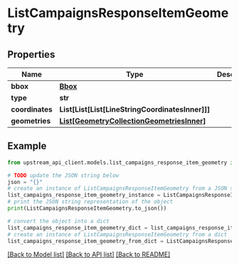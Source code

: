 # ListCampaignsResponseItemGeometry


## Properties

Name | Type | Description | Notes
------------ | ------------- | ------------- | -------------
**bbox** | [**Bbox**](Bbox.md) |  | [optional] 
**type** | **str** |  | 
**coordinates** | **List[List[List[LineStringCoordinatesInner]]]** |  | 
**geometries** | [**List[GeometryCollectionGeometriesInner]**](GeometryCollectionGeometriesInner.md) |  | 

## Example

```python
from upstream_api_client.models.list_campaigns_response_item_geometry import ListCampaignsResponseItemGeometry

# TODO update the JSON string below
json = "{}"
# create an instance of ListCampaignsResponseItemGeometry from a JSON string
list_campaigns_response_item_geometry_instance = ListCampaignsResponseItemGeometry.from_json(json)
# print the JSON string representation of the object
print(ListCampaignsResponseItemGeometry.to_json())

# convert the object into a dict
list_campaigns_response_item_geometry_dict = list_campaigns_response_item_geometry_instance.to_dict()
# create an instance of ListCampaignsResponseItemGeometry from a dict
list_campaigns_response_item_geometry_from_dict = ListCampaignsResponseItemGeometry.from_dict(list_campaigns_response_item_geometry_dict)
```
[[Back to Model list]](../README.md#documentation-for-models) [[Back to API list]](../README.md#documentation-for-api-endpoints) [[Back to README]](../README.md)


